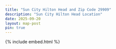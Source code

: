 ```yaml
---
title: "Sun City Hilton Head and Zip Code 29909"
description: "Sun City Hilton Head Location"
date: 2025-09-20
layout: map-post
pin: true
---
```


{% include embed.html %}

<style>

  #main-wrapper {
      padding: 0;
  }
  #main-wrapper > .container > div:first-of-type > main {
      padding-right: 0;
      padding-left: 0;
  }
  #main-wrapper > .container > div:first-of-type > main > article > header {
      padding-right: calc(var(--bs-gutter-x) * .5);
      padding-left: calc(var(--bs-gutter-x) * .5);
  }
  #tail-wrapper {
      display: none;
  }
  #map {
      width: 100%;
  }
</style>

<gmp-map center="32.3044810,-80.9572716" zoom="12.5" id="map" map-id="schh-location"></gmp-map>

<script type="module">
    import { getMap, loadGeoJSON, fitBounds } from '{{ '/assets/js/gmap.js' | relative_url }}';

    function addLegend(map) {
        const legend = document.createElement('div');
        
        legend.style.backgroundColor = 'white';
        legend.style.padding = '10px';
        legend.style.margin = '10px';
        legend.style.border = '2px solid #999';
        legend.style.borderRadius = '5px';
        legend.style.fontFamily = 'Arial, sans-serif';
        legend.style.boxShadow = '0 2px 6px rgba(0,0,0,0.3)';
        
        legend.innerHTML = `
            <h3 style="margin-top: 0; font-size: 16px;">Legend</h3>
            <div style="margin: 5px 0; display: flex; align-items: center;">
            <span style="width: 20px; height: 20px; margin-right: 8px; border: 1px solid #333; display: inline-block; background-color: #FF0000;"></span>
            <span>Sun City Hilton Head</span>
            </div>
            <div style="margin: 5px 0; display: flex; align-items: center;">
            <span style="width: 20px; height: 20px; margin-right: 8px; border: 1px solid #333; display: inline-block; background-color: #000000;"></span>
            <span>Zip Code 29909</span>
            </div>
        `;
        
        map.controls[google.maps.ControlPosition.RIGHT_BOTTOM].push(legend);
    }

    (async () => {
        try {    
            const map = await getMap('map');

            await loadGeoJSON(map, 'https://www.schh-commons.org/knowledge-base/geojson/Sun_City,_Hilton_Head.geojson', {strokeWeight: 2, zIndex: 2, fillOpacity: 0.2});

            await loadGeoJSON(map, 'https://tigerweb.geo.census.gov/arcgis/rest/services/TIGERweb/PUMA_TAD_TAZ_UGA_ZCTA/MapServer/1/query?where=ZCTA5%3D%2729909%27&outFields=ZCTA5%2CNAME%2CGEOID&returnGeometry=true&outSR=4326&f=geojson', {zIndex: 1, fillOpacity: 0.1});
            
            addLegend(map);

        } catch (error) {
            console.error('Error initializing map:', error);
        }
    })();

</script>
